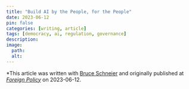```yaml
---
title: "Build AI by the People, for the People"
date: 2023-06-12
pin: false
categories: [writing, article]
tags: [democracy, ai, regulation, governance]
description:
image:
  path:
  alt:
---
```


*This article was written with [Bruce Schneier](https://www.schneier.com) and originally published at *[Foreign Policy](https://foreignpolicy.com/2023/06/12/ai-regulation-technology-us-china-eu-governance/?tpcc=recirc_latest062921)* on 2023-06-12.
